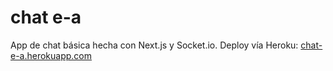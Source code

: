 # chat e-a
App de chat básica hecha con Next.js y Socket.io.
Deploy vía Heroku: [chat-e-a.herokuapp.com](https://chat-e-a.herokuapp.com/)
